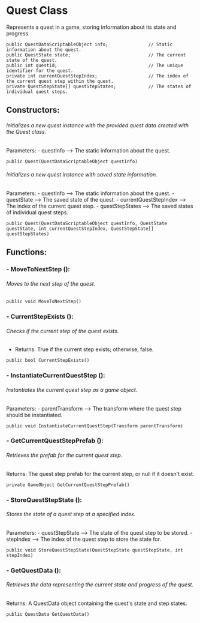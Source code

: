 # Quest Class
Represents a quest in a game, storing information about its state and progress.
```
public QuestDataScriptableObject info;               // Static information about the quest.
public QuestState state;                             // The current state of the quest.
public int questId;                                  // The unique identifier for the quest.
private int currentQuestStepIndex;                   // The index of the current quest step within the quest.
private QuestStepState[] questStepStates;            // The states of individual quest steps.
```
## Constructors:
###### Initializes a new quest instance with the provided quest data created with the Quest class.
Parameters: - questInfo --> The static information about the quest.
```
public Quest(QuestDataScriptableObject questInfo)
```

###### Initializes a new quest instance with saved state information.
Parameters: - questInfo --> The static information about the quest.
            - questState --> The saved state of the quest.
            - currentQuestStepIndex --> The index of the current quest step.
            - questStepStates --> The saved states of individual quest steps.
```
public Quest(QuestDataScriptableObject questInfo, QuestState questState, int currentQuestStepIndex, QuestStepState[] questStepStates)
```

## Functions:
### - MoveToNextStep ():
###### Moves to the next step of the quest.
```
public void MoveToNextStep()
```

### - CurrentStepExists ():
###### Checks if the current step of the quest exists.
- Returns: True if the current step exists; otherwise, false.
```
public bool CurrentStepExists()
```

### - InstantiateCurrentQuestStep ():
###### Instantiates the current quest step as a game object.
Parameters: - parentTransform --> The transform where the quest step should be instantiated.
```
public void InstantiateCurrentQuestStep(Transform parentTransform)
```

### - GetCurrentQuestStepPrefab ():
###### Retrieves the prefab for the current quest step.
Returns: The quest step prefab for the current step, or null if it doesn't exist.
```
private GameObject GetCurrentQuestStepPrefab()
```

### - StoreQuestStepState ():
###### Stores the state of a quest step at a specified index.
Parameters: - questStepState --> The state of the quest step to be stored.
            - stepIndex --> The index of the quest step to store the state for.
```
public void StoreQuestStepState(QuestStepState questStepState, int stepIndex)
```
        
### - GetQuestData ():
###### Retrieves the data representing the current state and progress of the quest.
Returns: A QuestData object containing the quest's state and step states.
```
public QuestData GetQuestData()
```
